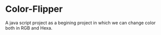 # Color-Flipper
A java script project as a begining project in which we can change color both in RGB and Hexa.
